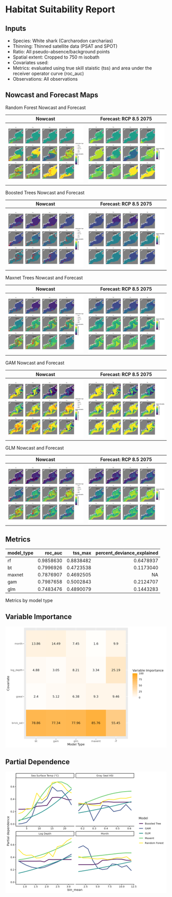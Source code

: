 Habitat Suitability Report
================

## Inputs

- Species: White shark (Carcharodon carcharias)
- Thinning: Thinned satellite data (PSAT and SPOT)
- Ratio: All pseudo-absence/background points
- Spatial extent: Cropped to 750 m isobath
- Covariates used:
- Metrics: evaluated using true skill staistic (tss) and area under the
  receiver operator curve (roc_auc)
- Observations: All observations

## Nowcast and Forecast Maps

Random Forest Nowcast and Forecast

| Nowcast | Forecast: RCP 8.5 2075 |
|:--:|:--:|
| ![](../../../../tidy_reports/versions/c11/101260/c11.101260.01_12_rf_compiled_casts.png) | ![](../../../../tidy_reports/versions/c11/101264/c11.101264.01_12_rf_compiled_casts.png) |

Boosted Trees Nowcast and Forecast

| Nowcast | Forecast: RCP 8.5 2075 |
|:--:|:--:|
| ![](../../../../tidy_reports/versions/c11/101260/c11.101260.01_12_bt_compiled_casts.png) | ![](../../../../tidy_reports/versions/c11/101264/c11.101264.01_12_bt_compiled_casts.png) |

Maxnet Trees Nowcast and Forecast

| Nowcast | Forecast: RCP 8.5 2075 |
|:--:|:--:|
| ![](../../../../tidy_reports/versions/c11/101260/c11.101260.01_12_maxent_compiled_casts.png) | ![](../../../../tidy_reports/versions/c11/101264/c11.101264.01_12_maxent_compiled_casts.png) |

GAM Nowcast and Forecast

| Nowcast | Forecast: RCP 8.5 2075 |
|:--:|:--:|
| ![](../../../../tidy_reports/versions/c11/101260/c11.101260.01_12_gam_compiled_casts.png) | ![](../../../../tidy_reports/versions/c11/101264/c11.101264.01_12_gam_compiled_casts.png) |

GLM Nowcast and Forecast

| Nowcast | Forecast: RCP 8.5 2075 |
|:--:|:--:|
| ![](../../../../tidy_reports/versions/c11/101260/c11.101260.01_12_glm_compiled_casts.png) | ![](../../../../tidy_reports/versions/c11/101264/c11.101264.01_12_glm_compiled_casts.png) |

## Metrics

| model_type |   roc_auc |   tss_max | percent_deviance_explained |
|:-----------|----------:|----------:|---------------------------:|
| rf         | 0.9858630 | 0.8838482 |                  0.6478937 |
| bt         | 0.7996926 | 0.4723538 |                  0.1173040 |
| maxnet     | 0.7876907 | 0.4692505 |                         NA |
| gam        | 0.7987658 | 0.5002843 |                  0.2124707 |
| glm        | 0.7483476 | 0.4890079 |                  0.1443283 |

Metrics by model type

## Variable Importance

![](m11.10126_tidy_compiled_files/figure-gfm/variable_importance-1.png)

## Partial Dependence

![](m11.10126_tidy_compiled_files/figure-gfm/partial_dependence-1.png)
